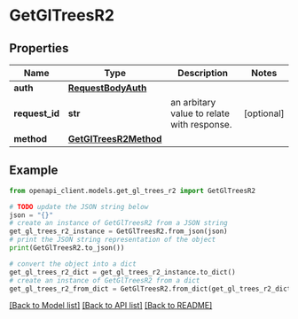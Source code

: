 # GetGlTreesR2


## Properties

Name | Type | Description | Notes
------------ | ------------- | ------------- | -------------
**auth** | [**RequestBodyAuth**](RequestBodyAuth.md) |  | 
**request_id** | **str** | an arbitary value to relate with response. | [optional] 
**method** | [**GetGlTreesR2Method**](GetGlTreesR2Method.md) |  | 

## Example

```python
from openapi_client.models.get_gl_trees_r2 import GetGlTreesR2

# TODO update the JSON string below
json = "{}"
# create an instance of GetGlTreesR2 from a JSON string
get_gl_trees_r2_instance = GetGlTreesR2.from_json(json)
# print the JSON string representation of the object
print(GetGlTreesR2.to_json())

# convert the object into a dict
get_gl_trees_r2_dict = get_gl_trees_r2_instance.to_dict()
# create an instance of GetGlTreesR2 from a dict
get_gl_trees_r2_from_dict = GetGlTreesR2.from_dict(get_gl_trees_r2_dict)
```
[[Back to Model list]](../README.md#documentation-for-models) [[Back to API list]](../README.md#documentation-for-api-endpoints) [[Back to README]](../README.md)


